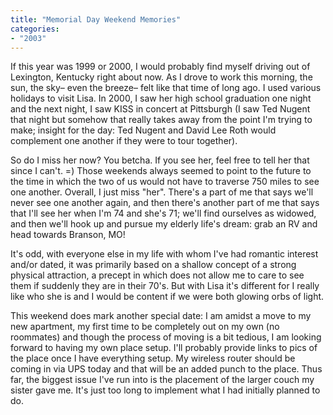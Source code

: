 ```yaml
---
title: "Memorial Day Weekend Memories"
categories:
- "2003"
---
```


If this year was 1999 or 2000, I would probably find myself driving out of Lexington, Kentucky right about now. As I drove to work this morning, the sun, the sky– even the breeze– felt like that time of long ago. I used various holidays to visit Lisa. In 2000, I saw her high school graduation one night and the next night, I saw KISS in concert at Pittsburgh (I saw Ted Nugent that night but somehow that really takes away from the point I'm trying to make; insight for the day: Ted Nugent and David Lee Roth would complement one another if they were to tour together).

So do I miss her now? You betcha. If you see her, feel free to tell her that since I can't. =) Those weekends always seemed to point to the future to the time in which the two of us would not have to traverse 750 miles to see one another. Overall, I just miss "her". There's a part of me that says we'll never see one another again, and then there's another part of me that says that I'll see her when I'm 74 and she's 71; we'll find ourselves as widowed, and then we'll hook up and pursue my elderly life's dream: grab an RV and head towards Branson, MO!

It's odd, with everyone else in my life with whom I've had romantic interest and/or dated, it was primarily based on a shallow concept of a strong physical attraction, a precept in which does not allow me to care to see them if suddenly they are in their 70's. But with Lisa it's different for I really like who she is and I would be content if we were both glowing orbs of light.

This weekend does mark another special date: I am amidst a move to my new apartment, my first time to be completely out on my own (no roommates) and though the process of moving is a bit tedious, I am looking forward to having my own place setup. I'll probably provide links to pics of the place once I have everything setup. My wireless router should be coming in via UPS today and that will be an added punch to the place. Thus far, the biggest issue I've run into is the placement of the larger couch my sister gave me. It's just too long to implement what I had initially planned to do.